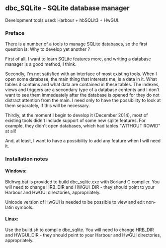 ## dbc_SQLite - SQLite database manager

Development tools used: Harbour + hbSQLit3 + HwGUI.

### Preface

There is a number of a tools to manage SQLite databases, so the first question is:
  Why to develop yet another ?

   First of all, I want to learn SQLite features more, and writing a database manager is
a good method, I think.

   Secondly, I'm not satisfied with an interface of most existing tools. When I open some
database, the main thing that interests me, is a data in it. What tables it contains and
what data are contained in these tables. The indexes, views and triggers are a secondary
type of a database contents and I don't want to see them immedeately after the database
is opened for they do not distract attention from the main. I need only to have the
possibility to look at them separately, if this will be necessary.

   Thirdly, at the moment I begin to develop it (December 2014), most of existing tools didn't include
support of some new sqlite features. For example, they didn't open databases, which had tables
"WITHOUT ROWID" at all!

   And, at least, I want to have a possibility to add any feature when I will need it.

### Installation notes
#### Windows:

Bldhwg.bat is provided to build dbc_sqlite.exe with Borland C compiler.
You will need to change HRB_DIR and HWGUI_DIR - they should point to your Harbour and HwGUI directories, appropriately.

Unicode version of HwGUI is needed to be possible to view and edit non-latin symbols.

#### Linux:

Use the build.sh to compile dbc_sqlite.
You will need to change HRB_DIR and HWGUI_DIR - they should point to your Harbour and HwGUI directories, appropriately.
